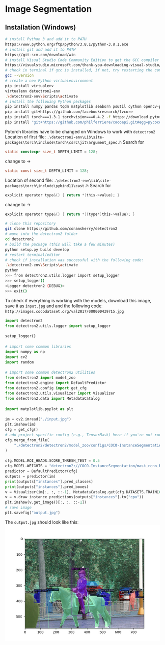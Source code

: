 # Image Segmentation

## Installation (Windows)

```bash
# install Python 3 and add it to PATH
https://www.python.org/ftp/python/3.8.1/python-3.8.1.exe
# install git and add it to PATH
https://git-scm.com/download/win
# install Visual Studio Code Community Edition to get the GCC compiler
https://visualstudio.microsoft.com/thank-you-downloading-visual-studio/?sku=Community&rel=16
# check in terminal if gcc is installed, if not, try restarting the computer
gcc --version
# create a new Python virtualenvironment
pip install virtualenv
virtualenv detectron2-env
.\detectron2-env\Scripts\activate
# install the following Python packages
pip install numpy pandas tqdm matplotlib seaborn psutil cython opencv-python
pip install git+https://github.com/facebookresearch/fvcore
pip install torch===1.3.1 torchvision===0.4.2 -f https://download.pytorch.org/whl/torch_stable.html
pip install "git+https://github.com/philferriere/cocoapi.git#egg=pycocotools&subdirectory=PythonAPI"
```

Pytorch libraries have to be changed on Windows to work with `detectron2`
Location of first file:
`.\detectron2-env\Lib\site-packages\torch\include\torch\csrc\jit\argument_spec.h`
Search for

```C
static constexpr size_t DEPTH_LIMIT = 128;
```

change to ->

```C
static const size_t DEPTH_LIMIT = 128;
```

Location of second file:
`.\detectron2-env\Lib\site-packages\torch\include\pybind11\cast.h`
Search for

```C
explicit operator type&() { return *(this->value); }
```

change to ->

```C
explicit operator type&() { return *((type*)this->value); }
```

```bash
# clone this repository
git clone https://github.com/conansherry/detectron2
# move into the detectron2 folder
cd detectron2
# build the package (this will take a few minutes)
python setup.py build develop
# restart terminal/editor
# check if installation was successful with the following code:
.\detectron2-env\Scripts\activate
python
>>> from detectron2.utils.logger import setup_logger
>>> setup_logger()
<Logger detectron2 (DEBUG)>
>>> exit()
```

To check if everything is working with the models, download this image, save it as `input.jpg` and and the following code:
`http://images.cocodataset.org/val2017/000000439715.jpg`

```python
import detectron2
from detectron2.utils.logger import setup_logger

setup_logger()

# import some common libraries
import numpy as np
import cv2
import random

# import some common detectron2 utilities
from detectron2 import model_zoo
from detectron2.engine import DefaultPredictor
from detectron2.config import get_cfg
from detectron2.utils.visualizer import Visualizer
from detectron2.data import MetadataCatalog

import matplotlib.pyplot as plt

im = cv2.imread("./input.jpg")
plt.imshow(im)
cfg = get_cfg()
# add project-specific config (e.g., TensorMask) here if you're not running a model in detectron2's core library
cfg.merge_from_file(
    "./detectron2/detectron2/model_zoo/configs/COCO-InstanceSegmentation/mask_rcnn_R_50_FPN_3x.yaml"
)

cfg.MODEL.ROI_HEADS.SCORE_THRESH_TEST = 0.5
cfg.MODEL.WEIGHTS = "detectron2://COCO-InstanceSegmentation/mask_rcnn_R_50_FPN_3x/137849600/model_final_f10217.pkl"
predictor = DefaultPredictor(cfg)
outputs = predictor(im)
print(outputs["instances"].pred_classes)
print(outputs["instances"].pred_boxes)
v = Visualizer(im[:, :, ::-1], MetadataCatalog.get(cfg.DATASETS.TRAIN[0]), scale=1.2)
v = v.draw_instance_predictions(outputs["instances"].to("cpu"))
plt.imshow(v.get_image()[:, :, ::-1])
# save image
plt.savefig("output.jpg")
```
The `output.jpg` should look like this:
![output](output.jpg "Output")
